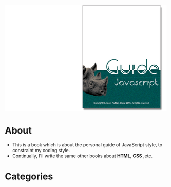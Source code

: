 <img src="./cover_read.jpg">

# About
- This is a book which is about the personal guide of JavaScript style, to constraint my coding style.
- Continually, I'll write the same other books about **HTML**, **CSS** ,etc.

# Categories
